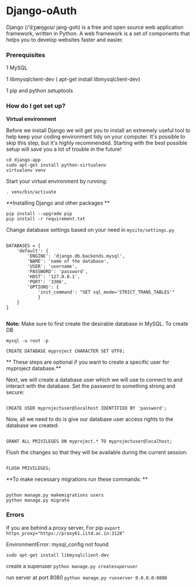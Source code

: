 # Django-oAuth #

Django (/ˈdʒæŋɡoʊ/ jang-goh) is a free and open source web application framework, written in Python. A web framework is a set of components that helps you to develop websites faster and easier.


### Prerequisites ###

1 MySQL

1 libmysqlclient-dev ( apt-get install libmysqlclient-dev)

1 pip and python setuptools


### How do I get set up? ###

**Virtual environment**

Before we install Django we will get you to install an extremely useful tool to help keep your coding environment tidy on your computer. It's possible to skip this step, but it's highly recommended. Starting with the best possible setup will save you a lot of trouble in the future!

```
cd django-app
sudo apt-get install python-virtualenv
virtualenv venv
```


Start your virtual environment by running:

```
. venv/bin/activate

```
**Installing Django and other packages
**
```
pip install --upgrade pip
pip install -r requirement.txt
```


Change database settings based on your need in `mysite/settings.py`

```

DATABASES = {
    'default': {
        'ENGINE': 'django.db.backends.mysql',
        'NAME': 'name of the database',
        'USER': 'username',
        'PASSWORD': 'password',
        'HOST': '127.0.0.1',
        'PORT': '3306',
        'OPTIONS': {
            'init_command': "SET sql_mode='STRICT_TRANS_TABLES'"
            }
    }
}


```

**Note:** Make sure to first create the desirable database in MySQL. To create DB

```
mysql -u root -p

CREATE DATABASE myproject CHARACTER SET UTF8;
```
**
These steps are optional if you want to create a specific user for myproject database.**

Next, we will create a database user which we will use to connect to and interact with the database. Set the password to something strong and secure:

```

CREATE USER myprojectuser@localhost IDENTIFIED BY 'password';
```

Now, all we need to do is give our database user access rights to the database we created:

```

GRANT ALL PRIVILEGES ON myproject.* TO myprojectuser@localhost;
```

Flush the changes so that they will be available during the current session:

```

FLUSH PRIVILEGES;
```

**To make necessary migrations run these commands:
**

```

python manage.py makemigrations users  
python manage.py migrate  
```

### Errors ###

If you are behind a proxy server, For pip
` export https_proxy="https://proxy61.iitd.ac.in:3128" `

EnvironmentError: mysql_config not found

`sudo apt-get install libmysqlclient-dev`



create a superuser `python manage.py createsuperuser`

run server at port 8080 `python manage.py runserver 0.0.0.0:8080`

